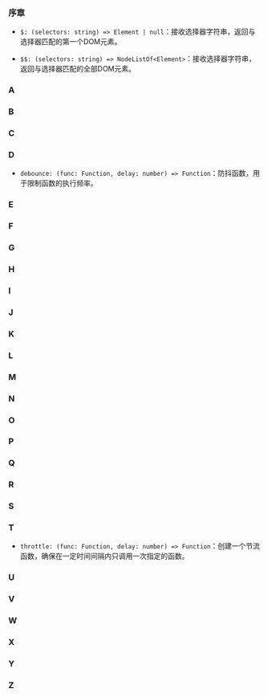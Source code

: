 <!--
 * @Author: liliang 1220795758@qq.com
 * @Date: 2024-04-29 12:13:20
 * @LastEditors: liliang 1220795758@qq.com
 * @LastEditTime: 2024-05-02 08:47:12
 * @FilePath: \saber-x\README.md
 * @Description: 这是默认设置,请设置`customMade`, 打开koroFileHeader查看配置 进行设置: https://github.com/OBKoro1/koro1FileHeader/wiki/%E9%85%8D%E7%BD%AE
-->
### 序章

- `$: (selectors: string) => Element | null`：接收选择器字符串，返回与选择器匹配的第一个DOM元素。

- `$$: (selectors: string) => NodeListOf<Element>`：接收选择器字符串，返回与选择器匹配的全部DOM元素。

### A
### B
### C
### D

- `debounce: (func: Function, delay: number) => Function`：防抖函数，用于限制函数的执行频率。

### E
### F
### G
### H
### I
### J
### K
### L
### M
### N
### O
### P
### Q
### R
### S
### T

- `throttle: (func: Function, delay: number) => Function`：创建一个节流函数，确保在一定时间间隔内只调用一次指定的函数。

### U
### V
### W
### X
### Y
### Z
